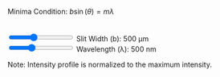 Minima Condition: $b \sin(\theta) = m \lambda$

<div style="display: flex; flex-direction: row; align-items: flex-start; gap: 20px; margin-bottom: 20px;">
    <canvas id="singleSlit"></canvas>
    <canvas id="screen-view" width="40" height="400" style="border-left: 2px solid #ccc; background: black;"></canvas>
</div>

<div class="slitWidth">
    <input type="range" min="200" max="1000" step="100" value="500" class="slider" id="slitWidthInput_SS">
    Slit Width (b): <span id="slitWidthValue_SS">500</span> μm
</div>
<div class="wavelength">
    <input type="range" min="400" max="700" step="10" value="500" class="slider" id="wavelengthInput_SS">
    Wavelength (λ): <span id="wavelengthValue_SS">500</span> nm
</div>

Note: Intensity profile is normalized to the maximum intensity.

<script type="module" src="../javascript/sim4.js"></script>
